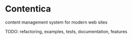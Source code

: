 Contentica
==========

content management system for modern web sites


TODO: refactoring, examples, tests, documentation, features
